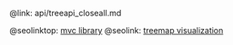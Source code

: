@link: api/treeapi_closeall.md

@seolinktop: [mvc library](https://webix.com)
@seolink: [treemap visualization](https://webix.com/widget/treemap/)